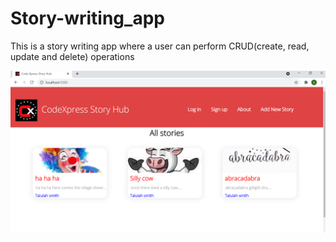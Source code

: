# Story-writing_app
This is a story writing app where a user can perform CRUD(create, read, update and delete) operations


![Story-writing_app](./assets/home_page.png)

